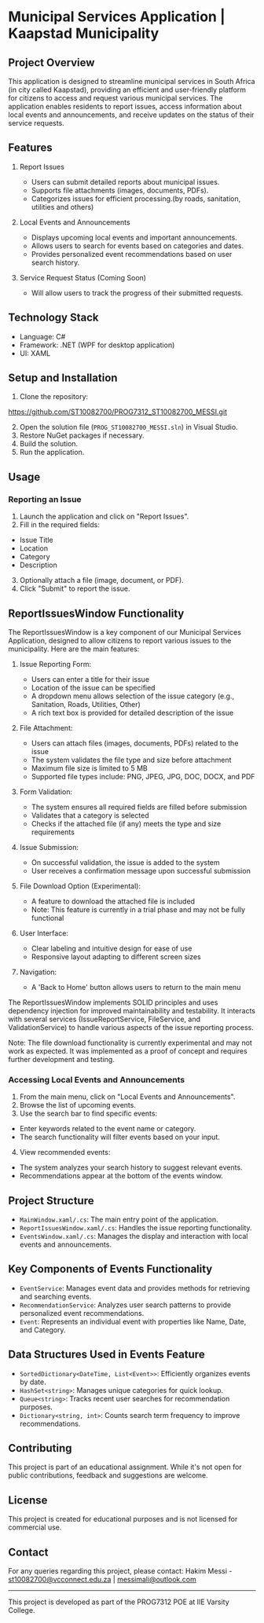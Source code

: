 # Municipal Services Application | Kaapstad Municipality 

## Project Overview
This application is designed to streamline municipal services in South Africa (in city called Kaapstad), providing an efficient and user-friendly platform for citizens to access and request various municipal services. The application enables residents to report issues, access information about local events and announcements, and receive updates on the status of their service requests.

## Features
1. Report Issues
   - Users can submit detailed reports about municipal issues.
   - Supports file attachments (images, documents, PDFs).
   - Categorizes issues for efficient processing.(by roads, sanitation, utilities and others)

2. Local Events and Announcements
   - Displays upcoming local events and important announcements.
   - Allows users to search for events based on categories and dates.
   - Provides personalized event recommendations based on user search history.

3. Service Request Status (Coming Soon)
   - Will allow users to track the progress of their submitted requests.

## Technology Stack
- Language: C#
- Framework: .NET (WPF for desktop application)
- UI: XAML

## Setup and Installation
1. Clone the repository:

https://github.com/ST10082700/PROG7312_ST10082700_MESSI.git

2. Open the solution file (`PROG_ST10082700_MESSI.sln`) in Visual Studio.
3. Restore NuGet packages if necessary.
4. Build the solution.
5. Run the application.

## Usage
### Reporting an Issue
1. Launch the application and click on "Report Issues".
2. Fill in the required fields:
- Issue Title
- Location
- Category
- Description
3. Optionally attach a file (image, document, or PDF).
4. Click "Submit" to report the issue.

## ReportIssuesWindow Functionality

The ReportIssuesWindow is a key component of our Municipal Services Application, designed to allow citizens to report various issues to the municipality. Here are the main features:

1. Issue Reporting Form:
   - Users can enter a title for their issue
   - Location of the issue can be specified
   - A dropdown menu allows selection of the issue category (e.g., Sanitation, Roads, Utilities, Other)
   - A rich text box is provided for detailed description of the issue

2. File Attachment:
   - Users can attach files (images, documents, PDFs) related to the issue
   - The system validates the file type and size before attachment
   - Maximum file size is limited to 5 MB
   - Supported file types include: PNG, JPEG, JPG, DOC, DOCX, and PDF

3. Form Validation:
   - The system ensures all required fields are filled before submission
   - Validates that a category is selected
   - Checks if the attached file (if any) meets the type and size requirements

4. Issue Submission:
   - On successful validation, the issue is added to the system
   - User receives a confirmation message upon successful submission

5. File Download Option (Experimental):
   - A feature to download the attached file is included
   - Note: This feature is currently in a trial phase and may not be fully functional

6. User Interface:
   - Clear labeling and intuitive design for ease of use
   - Responsive layout adapting to different screen sizes

7. Navigation:
   - A 'Back to Home' button allows users to return to the main menu

The ReportIssuesWindow implements SOLID principles and uses dependency injection for improved maintainability and testability. It interacts with several services (IssueReportService, FileService, and ValidationService) to handle various aspects of the issue reporting process.

Note: The file download functionality is currently experimental and may not work as expected. It was implemented as a proof of concept and requires further development and testing.

### Accessing Local Events and Announcements
1. From the main menu, click on "Local Events and Announcements".
2. Browse the list of upcoming events.
3. Use the search bar to find specific events:
- Enter keywords related to the event name or category.
- The search functionality will filter events based on your input.
4. View recommended events:
- The system analyzes your search history to suggest relevant events.
- Recommendations appear at the bottom of the events window.

## Project Structure
- `MainWindow.xaml/.cs`: The main entry point of the application.
- `ReportIssuesWindow.xaml/.cs`: Handles the issue reporting functionality.
- `EventsWindow.xaml/.cs`: Manages the display and interaction with local events and announcements.

## Key Components of Events Functionality
- `EventService`: Manages event data and provides methods for retrieving and searching events.
- `RecommendationService`: Analyzes user search patterns to provide personalized event recommendations.
- `Event`: Represents an individual event with properties like Name, Date, and Category.

## Data Structures Used in Events Feature
- `SortedDictionary<DateTime, List<Event>>`: Efficiently organizes events by date.
- `HashSet<string>`: Manages unique categories for quick lookup.
- `Queue<string>`: Tracks recent user searches for recommendation purposes.
- `Dictionary<string, int>`: Counts search term frequency to improve recommendations.

## Contributing
This project is part of an educational assignment. While it's not open for public contributions, feedback and suggestions are welcome.

## License
This project is created for educational purposes and is not licensed for commercial use.

## Contact
For any queries regarding this project, please contact:
Hakim Messi - st10082700@vcconnect.edu.za | messimali@outlook.com

---

This project is developed as part of the PROG7312 POE at IIE Varsity College.
